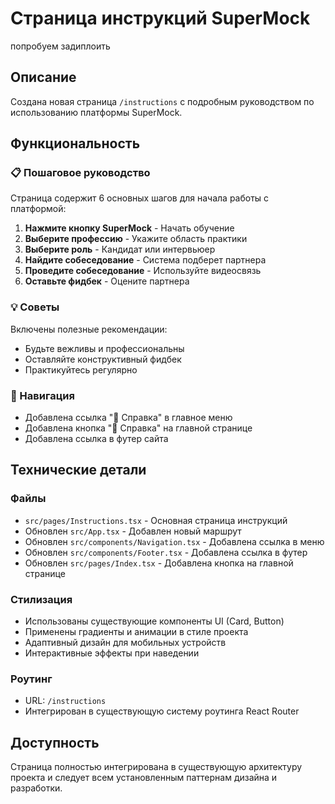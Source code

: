 # Страница инструкций SuperMock
попробуем задиплоить
## Описание
Создана новая страница `/instructions` с подробным руководством по использованию платформы SuperMock.

## Функциональность

### 📋 Пошаговое руководство
Страница содержит 6 основных шагов для начала работы с платформой:

1. **Нажмите кнопку SuperMock** - Начать обучение
2. **Выберите профессию** - Укажите область практики
3. **Выберите роль** - Кандидат или интервьюер
4. **Найдите собеседование** - Система подберет партнера
5. **Проведите собеседование** - Используйте видеосвязь
6. **Оставьте фидбек** - Оцените партнера

### 💡 Советы
Включены полезные рекомендации:
- Будьте вежливы и профессиональны
- Оставляйте конструктивный фидбек
- Практикуйтесь регулярно

### 🔗 Навигация
- Добавлена ссылка "📖 Справка" в главное меню
- Добавлена кнопка "📖 Справка" на главной странице
- Добавлена ссылка в футер сайта

## Технические детали

### Файлы
- `src/pages/Instructions.tsx` - Основная страница инструкций
- Обновлен `src/App.tsx` - Добавлен новый маршрут
- Обновлен `src/components/Navigation.tsx` - Добавлена ссылка в меню
- Обновлен `src/components/Footer.tsx` - Добавлена ссылка в футер
- Обновлен `src/pages/Index.tsx` - Добавлена кнопка на главной странице

### Стилизация
- Использованы существующие компоненты UI (Card, Button)
- Применены градиенты и анимации в стиле проекта
- Адаптивный дизайн для мобильных устройств
- Интерактивные эффекты при наведении

### Роутинг
- URL: `/instructions`
- Интегрирован в существующую систему роутинга React Router

## Доступность
Страница полностью интегрирована в существующую архитектуру проекта и следует всем установленным паттернам дизайна и разработки.
